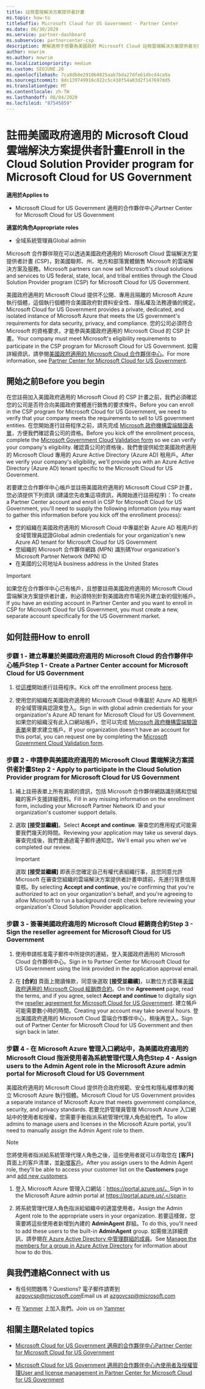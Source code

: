 ```yaml
---
title: 註冊雲端解決方案提供者計畫
ms.topic: how-to
titleSuffix: Microsoft Cloud for US Government - Partner Center
ms.date: 06/30/2020
ms.service: partner-dashboard
ms.subservice: partnercenter-csp
description: 瞭解適用于想要為美國政府 Microsoft Cloud 註冊雲端解決方案提供者方案之合作夥伴的 CSP 計畫需求。
author: mowrim
ms.author: mowrim
ms.localizationpriority: medium
ms.custom: SEOJUNE.20
ms.openlocfilehash: 7ca8db8e2910b4825aab7bda27dfe61dbcd4ca9a
ms.sourcegitcommit: 8dc139749916c822c5c438f54a03d2f147697dd5
ms.translationtype: MT
ms.contentlocale: zh-TW
ms.lasthandoff: 08/04/2020
ms.locfileid: "87545859"
---
```

# <a name="enroll-in-the-cloud-solution-provider-program-for-microsoft-cloud-for-us-government"></a><span data-ttu-id="b1a39-103">註冊美國政府適用的 Microsoft Cloud 雲端解決方案提供者計畫</span><span class="sxs-lookup"><span data-stu-id="b1a39-103">Enroll in the Cloud Solution Provider program for Microsoft Cloud for US Government</span></span>

<span data-ttu-id="b1a39-104">**適用於**</span><span class="sxs-lookup"><span data-stu-id="b1a39-104">**Applies to**</span></span>

- <span data-ttu-id="b1a39-105">Microsoft Cloud for US Government 適用的合作夥伴中心</span><span class="sxs-lookup"><span data-stu-id="b1a39-105">Partner Center for Microsoft Cloud for US Government</span></span>

<span data-ttu-id="b1a39-106">**適當的角色**</span><span class="sxs-lookup"><span data-stu-id="b1a39-106">**Appropriate roles**</span></span>

- <span data-ttu-id="b1a39-107">全域系統管理員</span><span class="sxs-lookup"><span data-stu-id="b1a39-107">Global admin</span></span>

<span data-ttu-id="b1a39-108">Microsoft 合作夥伴現在可以透過美國政府適用的 Microsoft Cloud 雲端解決方案提供者計畫 (CSP)，對美國聯邦、州、地方和部落實體銷售 Microsoft 的雲端解決方案及服務。</span><span class="sxs-lookup"><span data-stu-id="b1a39-108">Microsoft partners can now sell Microsoft's cloud solutions and services to US federal, state, local, and tribal entities through the Cloud Solution Provider program (CSP) for Microsoft Cloud for US Government.</span></span> 

<span data-ttu-id="b1a39-109">美國政府適用的 Microsoft Cloud 提供不公開、專用且隔離的 Microsoft Azure 執行個體，這個執行個體符合美國政府對資料安全性、隱私權及法務遵循的規定。</span><span class="sxs-lookup"><span data-stu-id="b1a39-109">Microsoft Cloud for US Government provides a private, dedicated, and isolated instance of Microsoft Azure that meets the US government's requirements for data security, privacy, and compliance.</span></span> <span data-ttu-id="b1a39-110">您的公司必須符合 Microsoft 的資格要求，才能參與美國政府適用的 Microsoft Cloud 的 CSP 計畫。</span><span class="sxs-lookup"><span data-stu-id="b1a39-110">Your company must meet Microsoft's eligibility requirements to participate in the CSP program for Microsoft Cloud for US Government.</span></span> <span data-ttu-id="b1a39-111">如需詳細資訊，請參閱[美國政府適用的 Microsoft Cloud 合作夥伴中心](partner-center-for-microsoft-us-govt-cloud.md)。</span><span class="sxs-lookup"><span data-stu-id="b1a39-111">For more information, see [Partner Center for Microsoft Cloud for US Government](partner-center-for-microsoft-us-govt-cloud.md).</span></span>

## <a name="before-you-begin"></a><span data-ttu-id="b1a39-112">開始之前</span><span class="sxs-lookup"><span data-stu-id="b1a39-112">Before you begin</span></span>

<span data-ttu-id="b1a39-113">在您註冊加入美國政府適用的 Microsoft Cloud 的 CSP 計畫之前，我們必須確認您的公司是否符合向美國政府實體進行銷售的要求條件。</span><span class="sxs-lookup"><span data-stu-id="b1a39-113">Before you can enroll in the CSP program for Microsoft Cloud for US Government, we need to verify that your company meets the requirements to sell to US government entities.</span></span> <span data-ttu-id="b1a39-114">在您開始進行註冊程序之前，請先完成 [Microsoft 政府機構雲端驗證表單](https://azuregov.microsoft.com/csp)，方便我們確認貴公司的資格。</span><span class="sxs-lookup"><span data-stu-id="b1a39-114">Before you kick off the enrollment process, complete the [Microsoft Government Cloud Validation form](https://azuregov.microsoft.com/csp) so we can verify your company's eligibility.</span></span> <span data-ttu-id="b1a39-115">確認貴公司的資格後，我們會提供給您美國政府適用的 Microsoft Cloud 專用的 Azure Active Directory (Azure AD) 租用戶。</span><span class="sxs-lookup"><span data-stu-id="b1a39-115">After we verify your company's eligibility, we'll provide you with an Azure Active Directory (Azure AD) tenant specific to the Microsoft Cloud for US Government.</span></span>  

<span data-ttu-id="b1a39-116">若要建立合作夥伴中心帳戶並註冊美國政府適用的 Microsoft Cloud CSP 計畫，您必須提供下列資訊 (建議您先收集這項資訊，再開始進行註冊程序)：</span><span class="sxs-lookup"><span data-stu-id="b1a39-116">To create a Partner Center account and enroll in CSP for Microsoft Cloud for US Government, you'll need to supply the following information (you may want to gather this information before you kick off the enrollment process):</span></span>

-  <span data-ttu-id="b1a39-117">您的組織在美國政府適用的 Microsoft Cloud 中專屬於新 Azure AD 租用戶的全域管理員認證</span><span class="sxs-lookup"><span data-stu-id="b1a39-117">Global admin credentials for your organization's new Azure AD tenant for Microsoft Cloud for US Government</span></span>
-  <span data-ttu-id="b1a39-118">您組織的 Microsoft 合作夥伴網路 (MPN) 識別碼</span><span class="sxs-lookup"><span data-stu-id="b1a39-118">Your organization's Microsoft Partner Network (MPN) ID</span></span> 
-  <span data-ttu-id="b1a39-119">在美國的公司地址</span><span class="sxs-lookup"><span data-stu-id="b1a39-119">A business address in the United States</span></span>

> [!IMPORTANT]  
> <span data-ttu-id="b1a39-120">如果您在合作夥伴中心已有帳戶，且想要註冊美國政府適用的 Microsoft Cloud 雲端解決方案提供者計畫，則必須特別針對美國政府市場另外建立新的個別帳戶。</span><span class="sxs-lookup"><span data-stu-id="b1a39-120">If you have an existing account in Partner Center and you want to enroll in CSP for Microsoft Cloud for US Government, you must create a new, separate account specifically for the US Government market.</span></span>

## <a name="how-to-enroll"></a><span data-ttu-id="b1a39-121">如何註冊</span><span class="sxs-lookup"><span data-stu-id="b1a39-121">How to enroll</span></span> 

### <a name="step-1---create-a-partner-center-account-for-microsoft-cloud-for-us-government"></a><span data-ttu-id="b1a39-122">步驟 1 - 建立專屬於美國政府適用的 Microsoft Cloud 的合作夥伴中心帳戶</span><span class="sxs-lookup"><span data-stu-id="b1a39-122">Step 1 - Create a Partner Center account for Microsoft Cloud for US Government</span></span>

1.  <span data-ttu-id="b1a39-123">從[這裡](https://partnercenter.microsoft.com/register/resellerusgjoinnow)開始進行註冊程序。</span><span class="sxs-lookup"><span data-stu-id="b1a39-123">Kick off the enrollment process [here](https://partnercenter.microsoft.com/register/resellerusgjoinnow).</span></span> 

2.  <span data-ttu-id="b1a39-124">使用您的組織在美國政府適用的 Microsoft Cloud 中專屬於 Azure AD 租用戶的全域管理員認證來登入。</span><span class="sxs-lookup"><span data-stu-id="b1a39-124">Sign in with global admin credentials for your organization's Azure AD tenant for Microsoft Cloud for US Government.</span></span> <span data-ttu-id="b1a39-125">如果您的組織沒有此入口網站帳戶，您可以完成 [Microsoft 政府機構雲端驗證表單](https://azuregov.microsoft.com/csp)來要求建立帳戶。</span><span class="sxs-lookup"><span data-stu-id="b1a39-125">If your organization doesn't have an account for this portal, you can request one by completing the [Microsoft Government Cloud Validation form](https://azuregov.microsoft.com/csp).</span></span>


### <a name="step-2---apply-to-participate-in-the-cloud-solution-provider-program-for-microsoft-cloud-for-us-government"></a><span data-ttu-id="b1a39-126">步驟 2 - 申請參與美國政府適用的 Microsoft Cloud 雲端解決方案提供者計畫</span><span class="sxs-lookup"><span data-stu-id="b1a39-126">Step 2 - Apply to participate in the Cloud Solution Provider program for Microsoft Cloud for US Government</span></span>

1.  <span data-ttu-id="b1a39-127">補上註冊表單上所有漏填的資訊，包括 Microsoft 合作夥伴網路識別碼和您組織的客戶支援詳細資料。</span><span class="sxs-lookup"><span data-stu-id="b1a39-127">Fill in any missing information on the enrollment form, including your Microsoft Partner Network ID and your organization's customer support details.</span></span> 

2.  <span data-ttu-id="b1a39-128">選取 **\[接受並繼續\]**。</span><span class="sxs-lookup"><span data-stu-id="b1a39-128">Select **Accept and continue**.</span></span> <span data-ttu-id="b1a39-129">審查您的應用程式可能需要我們幾天的時間。</span><span class="sxs-lookup"><span data-stu-id="b1a39-129">Reviewing your application may take us several days.</span></span> <span data-ttu-id="b1a39-130">審查完成後，我們會通過電子郵件通知您。</span><span class="sxs-lookup"><span data-stu-id="b1a39-130">We'll email you when we've completed our review.</span></span>

    > [!IMPORTANT]  
    > <span data-ttu-id="b1a39-131">選取 **\[接受並繼續\]** 即表示您確定自己有權代表組織行事，且您同意允許 Microsoft 在審查您組織的雲端解決方案提供者計畫申請前，先進行背景信用查核。</span><span class="sxs-lookup"><span data-stu-id="b1a39-131">By selecting **Accept and continue**, you're confirming that you're authorized to act on your organization's behalf, and you're agreeing to allow Microsoft to run a background credit check before reviewing your organization's Cloud Solution Provider application.</span></span>


### <a name="step-3---sign-the-reseller-agreement-for-microsoft-cloud-for-us-government"></a><span data-ttu-id="b1a39-132">步驟 3 - 簽署美國政府適用的 Microsoft Cloud 經銷商合約</span><span class="sxs-lookup"><span data-stu-id="b1a39-132">Step 3 - Sign the reseller agreement for Microsoft Cloud for US Government</span></span>

1. <span data-ttu-id="b1a39-133">使用申請核准電子郵件中所提供的連結，登入美國政府適用的 Microsoft Cloud 合作夥伴中心。</span><span class="sxs-lookup"><span data-stu-id="b1a39-133">Sign in to Partner Center for Microsoft Cloud for US Government using the link provided in the application approval email.</span></span> 

2. <span data-ttu-id="b1a39-134">在 **\[合約\]** 頁面上閱讀條款，同意後選取 **\[接受並繼續\]**，以數位方式簽署[美國政府適用的 Microsoft Cloud 經銷商合約](https://go.microsoft.com/fwlink/p/?linkid=843364)。</span><span class="sxs-lookup"><span data-stu-id="b1a39-134">On the **Agreement** page, read the terms, and if you agree, select **Accept and continue** to digitally sign the [reseller agreement for Microsoft Cloud for US Government](https://go.microsoft.com/fwlink/p/?linkid=843364).</span></span> <span data-ttu-id="b1a39-135">建立帳戶可能需要數小時的時間。</span><span class="sxs-lookup"><span data-stu-id="b1a39-135">Creating your account may take several hours.</span></span> <span data-ttu-id="b1a39-136">登出美國政府適用的 Microsoft Cloud 雲端合作夥伴中心，稍後再登入。</span><span class="sxs-lookup"><span data-stu-id="b1a39-136">Sign out of Partner Center for Microsoft Cloud for US Government and then sign back in later.</span></span>


### <a name="step-4---assign-users-to-the-admin-agent-role-in-the-microsoft-azure-admin-portal-for-microsoft-cloud-for-us-government"></a><span data-ttu-id="b1a39-137">步驟 4 - 在 Microsoft Azure 管理入口網站中，為美國政府適用的 Microsoft Cloud 指派使用者為系統管理代理人角色</span><span class="sxs-lookup"><span data-stu-id="b1a39-137">Step 4 - Assign users to the Admin Agent role in the Microsoft Azure admin portal for Microsoft Cloud for US Government</span></span>

<span data-ttu-id="b1a39-138">美國政府適用的 Microsoft Cloud 提供符合政府規範、安全性和隱私權標準的獨立 Microsoft Azure 執行個體。</span><span class="sxs-lookup"><span data-stu-id="b1a39-138">Microsoft Cloud for US Government provides a separate instance of Microsoft Azure that meets government compliance, security, and privacy standards.</span></span> <span data-ttu-id="b1a39-139">若要允許管理員管理 Microsoft Azure 入口網站中的使用者和授權，您需要手動指派系統管理代理人角色給他們。</span><span class="sxs-lookup"><span data-stu-id="b1a39-139">To allow admins to manage users and licenses in the Microsoft Azure portal, you'll need to manually assign the Admin Agent role to them.</span></span>

> [!NOTE]  
> <span data-ttu-id="b1a39-140">您將使用者指派給系統管理代理人角色之後，這些使用者就可以存取您在 **\[客戶\]** 頁面上的客戶清單，並[新增客戶](add-a-new-customer.md)。</span><span class="sxs-lookup"><span data-stu-id="b1a39-140">After you assign users to the Admin Agent role, they'll be able to access your customer list on the **Customers** page and [add new customers](add-a-new-customer.md).</span></span>   

1.  <span data-ttu-id="b1a39-141">登入 Microsoft Azure 管理入口網站：https://portal.azure.us/。</span><span class="sxs-lookup"><span data-stu-id="b1a39-141">Sign in to the Microsoft Azure admin portal at https://portal.azure.us/.</span></span>

2.  <span data-ttu-id="b1a39-142">將系統管理代理人角色指派給組織中的適當使用者。</span><span class="sxs-lookup"><span data-stu-id="b1a39-142">Assign the Admin Agent role to the appropriate users in your organization.</span></span> <span data-ttu-id="b1a39-143">若要這樣做，您需要將這些使用者新增到內建的 **AdminAgent** 群組。</span><span class="sxs-lookup"><span data-stu-id="b1a39-143">To do this, you'll need to add these users to the built-in **AdminAgent** group.</span></span> <span data-ttu-id="b1a39-144">如需做法詳細資訊，請參閱[在 Azure Active Directory 中管理群組的成員](https://docs.microsoft.com/azure/active-directory/active-directory-groups-members-azure-portal)。</span><span class="sxs-lookup"><span data-stu-id="b1a39-144">See [Manage the members for a group in Azure Active Directory](https://docs.microsoft.com/azure/active-directory/active-directory-groups-members-azure-portal) for information about how to do this.</span></span>
 
## <a name="connect-with-us"></a><span data-ttu-id="b1a39-145">與我們連絡</span><span class="sxs-lookup"><span data-stu-id="b1a39-145">Connect with us</span></span>

- <span data-ttu-id="b1a39-146">有任何問題嗎？</span><span class="sxs-lookup"><span data-stu-id="b1a39-146">Questions?</span></span> <span data-ttu-id="b1a39-147">電子郵件請寄到 azgovcsp@microsoft.com</span><span class="sxs-lookup"><span data-stu-id="b1a39-147">Email us at azgovcsp@microsoft.com</span></span>

- <span data-ttu-id="b1a39-148">在 [Yammer](https://www.yammer.com/cloudpartnercommunity/#/threads/inGroup?type=in_group&feedId=11509777&view=all) 上加入我們。</span><span class="sxs-lookup"><span data-stu-id="b1a39-148">Join us on [Yammer](https://www.yammer.com/cloudpartnercommunity/#/threads/inGroup?type=in_group&feedId=11509777&view=all)</span></span> 

## <a name="related-topics"></a><span data-ttu-id="b1a39-149">相關主題</span><span class="sxs-lookup"><span data-stu-id="b1a39-149">Related topics</span></span>

-  [<span data-ttu-id="b1a39-150">Microsoft Cloud for US Government 適用的合作夥伴中心</span><span class="sxs-lookup"><span data-stu-id="b1a39-150">Partner Center for Microsoft Cloud for US Government</span></span>](partner-center-for-microsoft-us-govt-cloud.md)

-  [<span data-ttu-id="b1a39-151">Microsoft Cloud for US Government 適用的合作夥伴中心內使用者及授權管理</span><span class="sxs-lookup"><span data-stu-id="b1a39-151">User and license management in Partner Center for Microsoft Cloud for US Government</span></span>](user-management-in-partner-center-for-microsoft-us-govt-cloud.md)


